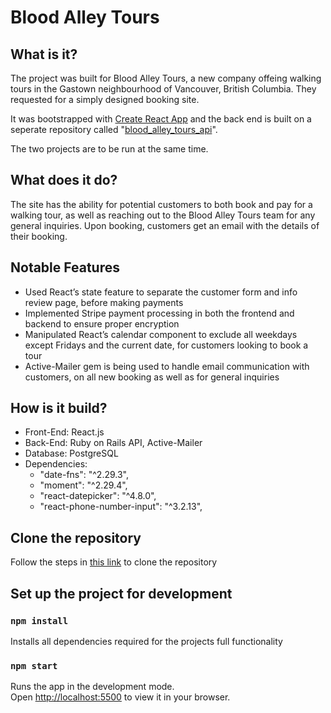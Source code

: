 # Blood Alley Tours

## What is it?

The project was built for Blood Alley Tours, a new company offeing walking tours in the Gastown neighbourhood of Vancouver, British Columbia. They requested for a simply designed booking site.

It was bootstrapped with [Create React App](https://github.com/facebook/create-react-app) and the back end is built on a seperate repository called "[blood_alley_tours_api](https://github.com/ryo-soren/blood_alley_tours_api)". 

The two projects are to be run at the same time.

## What does it do?

The site has the ability for potential customers to both book and pay for a walking tour, as well as reaching out to the Blood Alley Tours team for any general inquiries. Upon booking, customers get an email with the details of their booking.

## Notable Features

* Used React’s state feature to separate the customer form and info review page, before making payments 
* Implemented Stripe payment processing in both the frontend and backend to ensure proper encryption 
* Manipulated React’s calendar component to exclude all weekdays except Fridays and the current date, for customers looking to book a tour
* Active-Mailer gem is being used to handle email communication with customers, on all new booking as well as for general inquiries

## How is it build?

* Front-End: React.js
* Back-End: Ruby on Rails API, Active-Mailer
* Database: PostgreSQL
* Dependencies:
  * "date-fns": "^2.29.3",
  * "moment": "^2.29.4",
  * "react-datepicker": "^4.8.0",
  * "react-phone-number-input": "^3.2.13",

## Clone the repository

Follow the steps in [this link](https://docs.github.com/en/repositories/creating-and-managing-repositories/cloning-a-repository) to clone the repository

## Set up the project for development

### `npm install`

Installs all dependencies required for the projects full functionality

### `npm start`

Runs the app in the development mode.\
Open [http://localhost:5500](http://localhost:5500) to view it in your browser.
